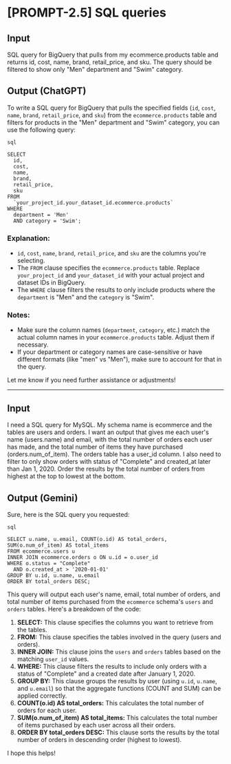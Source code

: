 # [PROMPT-2.5] SQL queries

## Input

SQL query for BigQuery that pulls from my ecommerce.products table and returns id, cost, name, brand, retail_price, and sku. The query should be filtered to show only "Men" department and "Swim" category.

## Output (ChatGPT)

To write a SQL query for BigQuery that pulls the specified fields (`id`, `cost`, `name`, `brand`, `retail_price`, and `sku`) from the `ecommerce.products` table and filters for products in the "Men" department and "Swim" category, you can use the following query:

```
sql

SELECT 
  id, 
  cost, 
  name, 
  brand, 
  retail_price, 
  sku
FROM 
  `your_project_id.your_dataset_id.ecommerce.products`
WHERE 
  department = 'Men'
  AND category = 'Swim';
```

### Explanation:
- `id`, `cost`, `name`, `brand`, `retail_price`, and `sku` are the columns you're selecting.
- The `FROM` clause specifies the `ecommerce.products` table. Replace `your_project_id` and `your_dataset_id` with your actual project and dataset IDs in BigQuery.
- The `WHERE` clause filters the results to only include products where the `department` is "Men" and the `category` is "Swim".

### Notes:
- Make sure the column names (`department`, `category`, etc.) match the actual column names in your `ecommerce.products` table. Adjust them if necessary.
- If your department or category names are case-sensitive or have different formats (like "men" vs "Men"), make sure to account for that in the query.

Let me know if you need further assistance or adjustments!

---

## Input

I need a SQL query for MySQL. My schema name is ecommerce and the tables are users and orders. I want an output that gives me each user's name (users.name) and email, with the total number of orders each user has made, and the total number of items they have purchased (orders.num_of_item). The orders table has a user_id column. I also need to filter to only show orders with status of "Complete" and created_at later than Jan 1, 2020. Order the results by the total number of orders from highest at the top to lowest at the bottom.

## Output (Gemini)

Sure, here is the SQL query you requested:

```
sql

SELECT u.name, u.email, COUNT(o.id) AS total_orders, SUM(o.num_of_item) AS total_items
FROM ecommerce.users u
INNER JOIN ecommerce.orders o ON u.id = o.user_id
WHERE o.status = "Complete"
  AND o.created_at > '2020-01-01'
GROUP BY u.id, u.name, u.email
ORDER BY total_orders DESC;
```

This query will output each user's name, email, total number of orders, and total number of items purchased from the `ecommerce` schema's `users` and `orders` tables. Here's a breakdown of the code:

1. **SELECT:** This clause specifies the columns you want to retrieve from the tables.
2. **FROM:** This clause specifies the tables involved in the query (users and orders).
3. **INNER JOIN:** This clause joins the `users` and `orders` tables based on the matching `user_id` values.
4. **WHERE:** This clause filters the results to include only orders with a status of "Complete" and a created date after January 1, 2020.
5. **GROUP BY:** This clause groups the results by user (using `u.id`, `u.name`, and `u.email`) so that the aggregate functions (COUNT and SUM) can be applied correctly.
6. **COUNT(o.id) AS total_orders:** This calculates the total number of orders for each user.
7. **SUM(o.num_of_item) AS total_items:** This calculates the total number of items purchased by each user across all their orders.
8. **ORDER BY total_orders DESC:** This clause sorts the results by the total number of orders in descending order (highest to lowest).

I hope this helps!